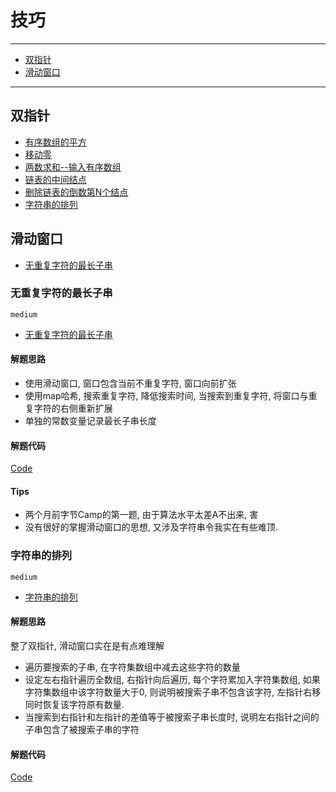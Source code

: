 # 技巧

---
- [双指针](#双指针)
- [滑动窗口](#滑动窗口)


---


## 双指针

- [有序数组的平方](./array.md#有序数组的平方)
- [移动零](./array.md#移动零)
- [两数求和--输入有序数组](./array.md#两数求和_输入有序数组)
- [链表的中间结点](./array.md#链表的中间结点)
- [删除链表的倒数第N个结点](./array.md#删除链表的倒数第N个结点)
- [字符串的排列](#字符串的排列)

## 滑动窗口

- [无重复字符的最长子串](#无重复字符的最长子串)


### 无重复字符的最长子串

`medium`

- [无重复字符的最长子串](https://leetcode-cn.com/problems/longest-substring-without-repeating-characters/)

#### 解题思路

- 使用滑动窗口, 窗口包含当前不重复字符, 窗口向前扩张
- 使用map哈希, 搜索重复字符, 降低搜索时间, 当搜索到重复字符, 将窗口与重复字符的右侧重新扩展
- 单独的常数变量记录最长子串长度

#### 解题代码

[Code](../Longest_Substring_Without_Repeating_Characters/code.go)

#### Tips

- 两个月前字节Camp的第一题, 由于算法水平太差A不出来, 害
- 没有很好的掌握滑动窗口的思想, 又涉及字符串令我实在有些难顶.

### 字符串的排列

`medium`

- [字符串的排列](https://leetcode-cn.com/problems/permutation-in-string/)

#### 解题思路

整了双指针, 滑动窗口实在是有点难理解
- 遍历要搜索的子串, 在字符集数组中减去这些字符的数量
- 设定左右指针遍历全数组, 右指针向后遍历, 每个字符累加入字符集数组, 如果字符集数组中该字符数量大于0, 则说明被搜索子串不包含该字符, 左指针右移同时恢复该字符原有数量.
- 当搜索到右指针和左指针的差值等于被搜索子串长度时, 说明左右指针之间的子串包含了被搜索子串的字符

#### 解题代码

[Code](../Permutation_in_String/code.go)



